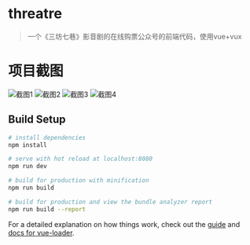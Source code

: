 # threatre

> 一个《三坊七巷》影音剧的在线购票公众号的前端代码，使用vue+vux
# 项目截图
![截图1](http://oz4q6pszq.bkt.clouddn.com/TIM%E5%9B%BE%E7%89%8720180222103042.png)
![截图2](http://oz4q6pszq.bkt.clouddn.com/TIM%E5%9B%BE%E7%89%8720180222103038.png)
![截图3](http://oz4q6pszq.bkt.clouddn.com/TIM%E5%9B%BE%E7%89%8720180222103028.png)
![截图4](http://oz4q6pszq.bkt.clouddn.com/TIM%E5%9B%BE%E7%89%8720180222103033.png)
## Build Setup

``` bash
# install dependencies
npm install

# serve with hot reload at localhost:8080
npm run dev

# build for production with minification
npm run build

# build for production and view the bundle analyzer report
npm run build --report
```

For a detailed explanation on how things work, check out the [guide](http://vuejs-templates.github.io/webpack/) and [docs for vue-loader](http://vuejs.github.io/vue-loader).
